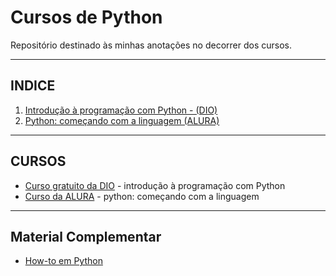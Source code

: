# Cursos de Python

Repositório destinado às minhas anotações no decorrer dos cursos.

***
## INDICE
1. [Introdução à programação com Python - (DIO)](01)
2. [Python: começando com a linguagem (ALURA)](02)

***
## CURSOS
- [Curso gratuito da DIO](https://web.dio.me/course/introducao-a-programacao-com-python/learning/1a4f5956-fe77-4e5a-bc3a-5364e06b5c79) - introdução à programação com Python
- [Curso da ALURA](https://cursos.alura.com.br/course/python-introducao-a-linguagem) - python: começando com a linguagem

***
## Material Complementar
- [How-to em Python](https://www.delftstack.com/pt/howto/python/)
